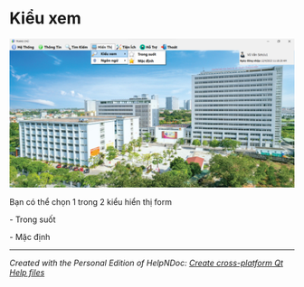 # Kiểu xem

![Image](<lib/NewItem20.png>)

Bạn có thể chọn 1 trong 2 kiểu hiển thị form

\- Trong suốt

\- Mặc định

***
_Created with the Personal Edition of HelpNDoc: [Create cross-platform Qt Help files](<https://www.helpndoc.com/feature-tour/create-help-files-for-the-qt-help-framework>)_
